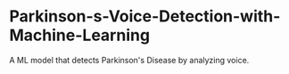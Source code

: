 # Parkinson-s-Voice-Detection-with-Machine-Learning
A ML model that detects Parkinson's Disease by analyzing voice.
